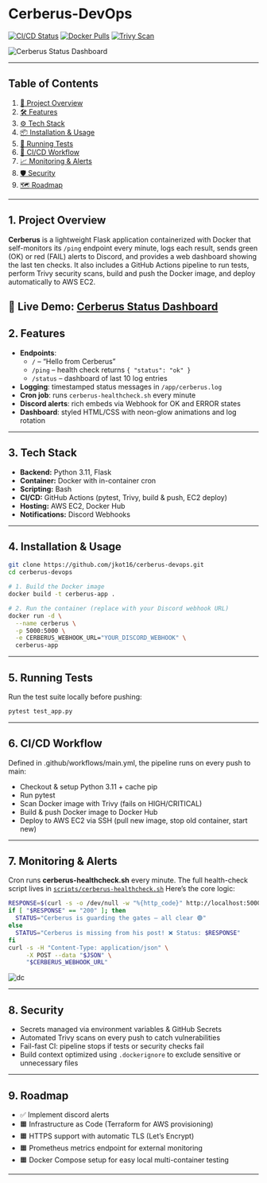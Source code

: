 # Cerberus-DevOps

[![CI/CD Status](https://img.shields.io/github/actions/workflow/status/jkot16/cerberus-devops/main.yml?branch=main)](https://github.com/jkot16/cerberus-devops/actions) [![Docker Pulls](https://img.shields.io/docker/pulls/jkot16/cerberus-app)](https://hub.docker.com/r/jkot16/cerberus-app) [![Trivy Scan](https://img.shields.io/badge/security--scan-passing-brightgreen.svg)](https://github.com/jkot16/cerberus-devops/actions)


![Cerberus Status Dashboard](https://github.com/user-attachments/assets/6970d268-7e7f-4467-9e2f-c0e0139dbec2)


---

## Table of Contents

1. [🔎 Project Overview](#1-project-overview)  
2. [🛠️ Features](#2-features)  
3. [⚙️ Tech Stack](#3-tech-stack)  
4. [📦 Installation & Usage](#4-installation-usage)  
5. [🧪 Running Tests](#5-running-tests)  
6. [🔄 CI/CD Workflow](#6-ci-cd-workflow)  
7. [📈 Monitoring & Alerts](#7-monitoring-alerts)  
8. [🛡️ Security](#8-security)  
9. [🗺️ Roadmap](#9-roadmap)

---

## 1. Project Overview

**Cerberus** is a lightweight Flask application containerized with Docker that self-monitors its `/ping` endpoint every minute, logs each result, sends green (OK) or red (FAIL) alerts to Discord, and provides a web dashboard showing the last ten checks. It also includes a GitHub Actions pipeline to run tests, perform Trivy security scans, build and push the Docker image, and deploy automatically to AWS EC2.

🔗 **Live Demo**: [Cerberus Status Dashboard](http://44.202.218.44/status)
---

## 2. Features

- **Endpoints**:  
  - `/` – “Hello from Cerberus”  
  - `/ping` – health check returns `{ "status": "ok" }`  
  - `/status` – dashboard of last 10 log entries  
- **Logging**: timestamped status messages in `/app/cerberus.log`  
- **Cron job**: runs `cerberus-healthcheck.sh` every minute
- **Discord alerts**: rich embeds via Webhook for OK and ERROR states  
- **Dashboard**: styled HTML/CSS with neon-glow animations and log rotation  

---

## 3. Tech Stack

- **Backend:** Python 3.11, Flask  
- **Container:** Docker with in-container cron  
- **Scripting:** Bash  
- **CI/CD:** GitHub Actions (pytest, Trivy, build & push, EC2 deploy)  
- **Hosting:** AWS EC2, Docker Hub  
- **Notifications:** Discord Webhooks  

---

## 4. Installation & Usage

```bash
git clone https://github.com/jkot16/cerberus-devops.git
cd cerberus-devops

# 1. Build the Docker image
docker build -t cerberus-app .

# 2. Run the container (replace with your Discord webhook URL)
docker run -d \
  --name cerberus \
  -p 5000:5000 \
  -e CERBERUS_WEBHOOK_URL="YOUR_DISCORD_WEBHOOK" \
  cerberus-app
```

---

## 5. Running Tests
Run the test suite locally before pushing:
```python
pytest test_app.py
```

---

## 6. CI/CD Workflow
Defined in .github/workflows/main.yml, the pipeline runs on every push to main:
- Checkout & setup Python 3.11 + cache pip
- Run pytest
- Scan Docker image with Trivy (fails on HIGH/CRITICAL)
- Build & push Docker image to Docker Hub
- Deploy to AWS EC2 via SSH (pull new image, stop old container, start new)

---

## 7. Monitoring & Alerts

Cron runs **cerberus-healthcheck.sh** every minute.
The full health-check script lives in [`scripts/cerberus-healthcheck.sh`](./cerberus-healthcheck.sh)
Here’s the core logic:

```bash
RESPONSE=$(curl -s -o /dev/null -w "%{http_code}" http://localhost:5000/ping)
if [ "$RESPONSE" == "200" ]; then
  STATUS="Cerberus is guarding the gates – all clear 🟢"
else
  STATUS="Cerberus is missing from his post! ❌ Status: $RESPONSE"
fi
curl -s -H "Content-Type: application/json" \
     -X POST --data "$JSON" \
     "$CERBERUS_WEBHOOK_URL"
```
![dc](https://github.com/user-attachments/assets/26f102c2-0610-40f1-9bc6-a0f739656580)


---

## 8. Security
- Secrets managed via environment variables & GitHub Secrets
- Automated Trivy scans on every push to catch vulnerabilities
- Fail-fast CI: pipeline stops if tests or security checks fail
- Build context optimized using `.dockerignore` to exclude sensitive or unnecessary files

---

## 9. Roadmap
- ✅ Implement discord alerts
- 🟧 Infrastructure as Code (Terraform for AWS provisioning)
- 🟧 HTTPS support with automatic TLS (Let’s Encrypt)
- 🟧 Prometheus metrics endpoint for external monitoring
- 🟧 Docker Compose setup for easy local multi-container testing

---
